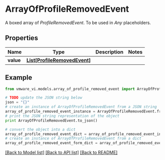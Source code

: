 # ArrayOfProfileRemovedEvent

A boxed array of *ProfileRemovedEvent*. To be used in *Any* placeholders. 

## Properties
Name | Type | Description | Notes
------------ | ------------- | ------------- | -------------
**value** | [**List[ProfileRemovedEvent]**](ProfileRemovedEvent.md) |  | 

## Example

```python
from vmware_vi.models.array_of_profile_removed_event import ArrayOfProfileRemovedEvent

# TODO update the JSON string below
json = "{}"
# create an instance of ArrayOfProfileRemovedEvent from a JSON string
array_of_profile_removed_event_instance = ArrayOfProfileRemovedEvent.from_json(json)
# print the JSON string representation of the object
print ArrayOfProfileRemovedEvent.to_json()

# convert the object into a dict
array_of_profile_removed_event_dict = array_of_profile_removed_event_instance.to_dict()
# create an instance of ArrayOfProfileRemovedEvent from a dict
array_of_profile_removed_event_form_dict = array_of_profile_removed_event.from_dict(array_of_profile_removed_event_dict)
```
[[Back to Model list]](../README.md#documentation-for-models) [[Back to API list]](../README.md#documentation-for-api-endpoints) [[Back to README]](../README.md)


